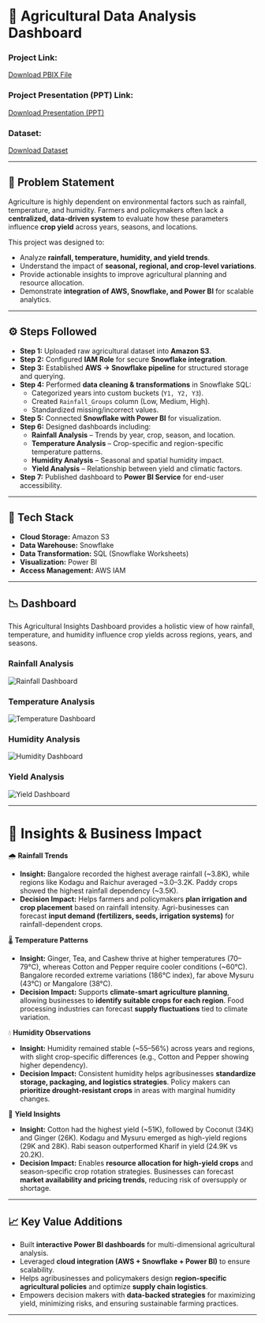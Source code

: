 # 🌾 Agricultural Data Analysis Dashboard  

### Project Link:  
[Download PBIX File](https://github.com/Shraddhamali2104/Shraddha-Data-Analyst-Portfolio/blob/main/Project4_Agricultural%20Insights%20Dashboard/Agriculture%20Data%20Analysis.pbix)  

### Project Presentation (PPT) Link:  
[Download Presentation (PPT)](https://github.com/Shraddhamali2104/Shraddha-Data-Analyst-Portfolio/blob/main/Project4_Agricultural%20Insights%20Dashboard/Agricultural-Data-Analytics-Dashboarding-using-Snowflake-and-Power-BI.pptx) 

### Dataset:  
[Download Dataset](https://github.com/Shraddhamali2104/Shraddha-Data-Analyst-Portfolio/blob/main/Project4_Agricultural%20Insights%20Dashboard/data_season%20(1).csv) 

---

## 📝 Problem Statement  
Agriculture is highly dependent on environmental factors such as rainfall, temperature, and humidity. Farmers and policymakers often lack a **centralized, data-driven system** to evaluate how these parameters influence **crop yield** across years, seasons, and locations.  

This project was designed to:  
- Analyze **rainfall, temperature, humidity, and yield trends**.  
- Understand the impact of **seasonal, regional, and crop-level variations**.  
- Provide actionable insights to improve agricultural planning and resource allocation.  
- Demonstrate **integration of AWS, Snowflake, and Power BI** for scalable analytics.  

---

## ⚙️ Steps Followed  

- **Step 1:** Uploaded raw agricultural dataset into **Amazon S3**.  
- **Step 2:** Configured **IAM Role** for secure **Snowflake integration**.  
- **Step 3:** Established **AWS → Snowflake pipeline** for structured storage and querying.  
- **Step 4:** Performed **data cleaning & transformations** in Snowflake SQL:  
  - Categorized years into custom buckets (`Y1, Y2, Y3`).  
  - Created `Rainfall_Groups` column (Low, Medium, High).  
  - Standardized missing/incorrect values.  
- **Step 5:** Connected **Snowflake with Power BI** for visualization.  
- **Step 6:** Designed dashboards including:  
  - **Rainfall Analysis** – Trends by year, crop, season, and location.  
  - **Temperature Analysis** – Crop-specific and region-specific temperature patterns.  
  - **Humidity Analysis** – Seasonal and spatial humidity impact.  
  - **Yield Analysis** – Relationship between yield and climatic factors.  
- **Step 7:** Published dashboard to **Power BI Service** for end-user accessibility.  

---

## 🚀 Tech Stack  
- **Cloud Storage:** Amazon S3  
- **Data Warehouse:** Snowflake  
- **Data Transformation:** SQL (Snowflake Worksheets)  
- **Visualization:** Power BI  
- **Access Management:** AWS IAM  

---

## 📉 Dashboard  

This Agricultural Insights Dashboard provides a holistic view of how rainfall, temperature, and humidity influence crop yields across regions, years, and seasons.  

### Rainfall Analysis  
![Rainfall Dashboard](https://github.com/user-attachments/assets/94de777c-6dc7-4190-8531-27297d8834e4)

### Temperature Analysis  
![Temperature Dashboard](https://github.com/user-attachments/assets/7685d0a0-eddf-40ec-9d5e-9b00028a7e83)

### Humidity Analysis  
![Humidity Dashboard](https://github.com/user-attachments/assets/9c5ac69c-69f3-493f-afed-b9ef6871c6ec)  

### Yield Analysis  
![Yield Dashboard](https://github.com/user-attachments/assets/838c06fa-dcf3-4020-8141-aed0adf8a8b7)

---

# 🔎 Insights & Business Impact  

🌧 **Rainfall Trends**  
- **Insight:** Bangalore recorded the highest average rainfall (~3.8K), while regions like Kodagu and Raichur averaged ~3.0–3.2K. Paddy crops showed the highest rainfall dependency (~3.5K).  
- **Decision Impact:** Helps farmers and policymakers **plan irrigation and crop placement** based on rainfall intensity. Agri-businesses can forecast **input demand (fertilizers, seeds, irrigation systems)** for rainfall-dependent crops.  

🌡 **Temperature Patterns**  
- **Insight:** Ginger, Tea, and Cashew thrive at higher temperatures (70–79°C), whereas Cotton and Pepper require cooler conditions (~60°C). Bangalore recorded extreme variations (186°C index), far above Mysuru (43°C) or Mangalore (38°C).  
- **Decision Impact:** Supports **climate-smart agriculture planning**, allowing businesses to **identify suitable crops for each region**. Food processing industries can forecast **supply fluctuations** tied to climate variation.  

💧 **Humidity Observations**  
- **Insight:** Humidity remained stable (~55–56%) across years and regions, with slight crop-specific differences (e.g., Cotton and Pepper showing higher dependency).  
- **Decision Impact:** Consistent humidity helps agribusinesses **standardize storage, packaging, and logistics strategies**. Policy makers can **prioritize drought-resistant crops** in areas with marginal humidity changes.  

🌾 **Yield Insights**  
- **Insight:** Cotton had the highest yield (~51K), followed by Coconut (34K) and Ginger (26K). Kodagu and Mysuru emerged as high-yield regions (29K and 28K). Rabi season outperformed Kharif in yield (24.9K vs 20.2K).  
- **Decision Impact:** Enables **resource allocation for high-yield crops** and season-specific crop rotation strategies. Businesses can forecast **market availability and pricing trends**, reducing risk of oversupply or shortage.  

---

## 📈 Key Value Additions  
- Built **interactive Power BI dashboards** for multi-dimensional agricultural analysis.  
- Leveraged **cloud integration (AWS + Snowflake + Power BI)** to ensure scalability.  
- Helps agribusinesses and policymakers design **region-specific agricultural policies** and optimize **supply chain logistics**.  
- Empowers decision makers with **data-backed strategies** for maximizing yield, minimizing risks, and ensuring sustainable farming practices.  
---
